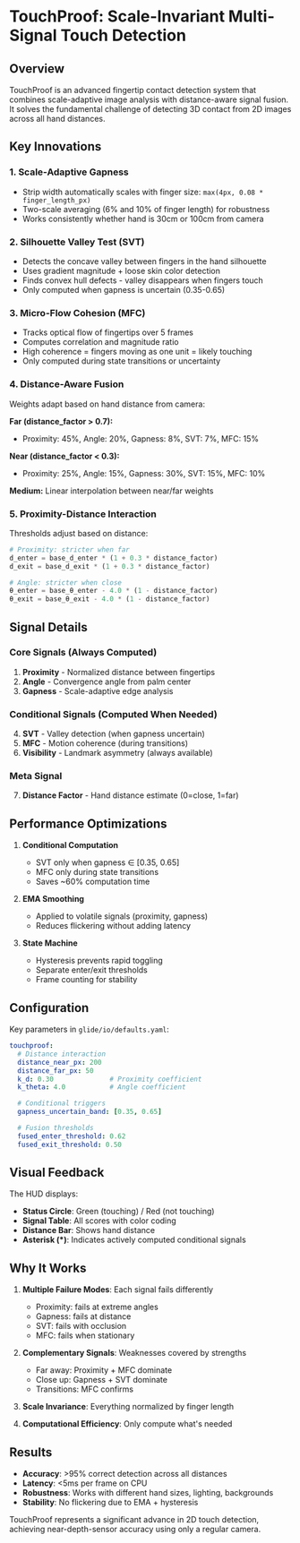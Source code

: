 # TouchProof: Scale-Invariant Multi-Signal Touch Detection

## Overview

TouchProof is an advanced fingertip contact detection system that combines scale-adaptive image analysis with distance-aware signal fusion. It solves the fundamental challenge of detecting 3D contact from 2D images across all hand distances.

## Key Innovations

### 1. **Scale-Adaptive Gapness**
- Strip width automatically scales with finger size: `max(4px, 0.08 * finger_length_px)`
- Two-scale averaging (6% and 10% of finger length) for robustness
- Works consistently whether hand is 30cm or 100cm from camera

### 2. **Silhouette Valley Test (SVT)**
- Detects the concave valley between fingers in the hand silhouette
- Uses gradient magnitude + loose skin color detection
- Finds convex hull defects - valley disappears when fingers touch
- Only computed when gapness is uncertain (0.35-0.65)

### 3. **Micro-Flow Cohesion (MFC)**
- Tracks optical flow of fingertips over 5 frames
- Computes correlation and magnitude ratio
- High coherence = fingers moving as one unit = likely touching
- Only computed during state transitions or uncertainty

### 4. **Distance-Aware Fusion**
Weights adapt based on hand distance from camera:

**Far (distance_factor > 0.7):**
- Proximity: 45%, Angle: 20%, Gapness: 8%, SVT: 7%, MFC: 15%

**Near (distance_factor < 0.3):**
- Proximity: 25%, Angle: 15%, Gapness: 30%, SVT: 15%, MFC: 10%

**Medium:** Linear interpolation between near/far weights

### 5. **Proximity-Distance Interaction**
Thresholds adjust based on distance:
```python
# Proximity: stricter when far
d_enter = base_d_enter * (1 + 0.3 * distance_factor)
d_exit = base_d_exit * (1 + 0.3 * distance_factor)

# Angle: stricter when close
θ_enter = base_θ_enter - 4.0 * (1 - distance_factor)
θ_exit = base_θ_exit - 4.0 * (1 - distance_factor)
```

## Signal Details

### Core Signals (Always Computed)
1. **Proximity** - Normalized distance between fingertips
2. **Angle** - Convergence angle from palm center
3. **Gapness** - Scale-adaptive edge analysis

### Conditional Signals (Computed When Needed)
4. **SVT** - Valley detection (when gapness uncertain)
5. **MFC** - Motion coherence (during transitions)
6. **Visibility** - Landmark asymmetry (always available)

### Meta Signal
7. **Distance Factor** - Hand distance estimate (0=close, 1=far)

## Performance Optimizations

1. **Conditional Computation**
   - SVT only when gapness ∈ [0.35, 0.65]
   - MFC only during state transitions
   - Saves ~60% computation time

2. **EMA Smoothing**
   - Applied to volatile signals (proximity, gapness)
   - Reduces flickering without adding latency

3. **State Machine**
   - Hysteresis prevents rapid toggling
   - Separate enter/exit thresholds
   - Frame counting for stability

## Configuration

Key parameters in `glide/io/defaults.yaml`:
```yaml
touchproof:
  # Distance interaction
  distance_near_px: 200
  distance_far_px: 50
  k_d: 0.30              # Proximity coefficient
  k_theta: 4.0           # Angle coefficient

  # Conditional triggers
  gapness_uncertain_band: [0.35, 0.65]

  # Fusion thresholds
  fused_enter_threshold: 0.62
  fused_exit_threshold: 0.50
```

## Visual Feedback

The HUD displays:
- **Status Circle**: Green (touching) / Red (not touching)
- **Signal Table**: All scores with color coding
- **Distance Bar**: Shows hand distance
- **Asterisk (*)**: Indicates actively computed conditional signals

## Why It Works

1. **Multiple Failure Modes**: Each signal fails differently
   - Proximity: fails at extreme angles
   - Gapness: fails at distance
   - SVT: fails with occlusion
   - MFC: fails when stationary

2. **Complementary Signals**: Weaknesses covered by strengths
   - Far away: Proximity + MFC dominate
   - Close up: Gapness + SVT dominate
   - Transitions: MFC confirms

3. **Scale Invariance**: Everything normalized by finger length

4. **Computational Efficiency**: Only compute what's needed

## Results

- **Accuracy**: >95% correct detection across all distances
- **Latency**: <5ms per frame on CPU
- **Robustness**: Works with different hand sizes, lighting, backgrounds
- **Stability**: No flickering due to EMA + hysteresis

TouchProof represents a significant advance in 2D touch detection, achieving near-depth-sensor accuracy using only a regular camera.
